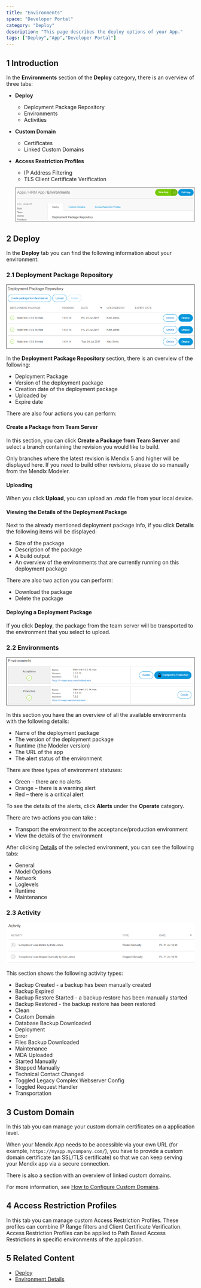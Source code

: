 ```yaml
---
title: "Environments"
space: "Developer Portal"
category: "Deploy"
description: "This page describes the deploy options of your App."
tags: ["Deploy","App","Developer Portal"]
---
```


## 1 Introduction

In the **Environments** section of the **Deploy** category, there is an overview of three tabs:

* **Deploy**
    * Deployment Package Repository
    * Environments 
    * Activities
* **Custom Domain**
    * Certificates
    * Linked Custom Domains
* **Access Restriction Profiles**
    * IP Address Filtering
    * TLS Client Certificate Verification
    
   ![](attachments/environment-tab.png)       

## 2 Deploy

In the **Deploy** tab you can find the following information about your environment:

### 2.1 Deployment Package Repository

   ![](attachments/deployment-package.png)

In the **Deployment Package Repository** section, there is an overview of the following:

*   Deployment Package
*   Version of the deployment package
*   Creation date of the deployment package
*   Uploaded by
*   Expire date

There are also four actions you can perform:

#### Create a Package from Team Server

In this section, you can click **Create a Package from Team Server** and select a branch containing the revision you would like to build.

Only branches where the latest revision is Mendix 5 and higher will be displayed here. If you need to build other revisions, please do so manually from the Mendix Modeler.

#### Uploading

When you click **Upload**, you can upload an *.mda* file from your local device.

#### Viewing the Details of the Deployment Package

Next to the already mentioned deployment package info, if you click **Details** the following items will be displayed:

* Size of the package
* Description of the package
* A build output
* An overview of the environments that are currently running on this deployment package

There are also two action you can perform:

* Download the package
* Delete the package

#### Deploying a Deployment Package

If you click **Deploy**, the package from the team server will be transported to the environment that you select to upload.

### 2.2 Environments

   ![](attachments/deploy-environments.png)

In this section you have the an overview of all the available environments with the following details:

* Name of the deployment package
* The version of the deployment package
* Runtime (the Modeler version)
* The URL of the app
* The alert status of the environment

There are three types of environment statuses:

*   Green – there are no alerts
*   Orange – there is a warning alert
*   Red – there is a critical alert

To see the details of the alerts, click **Alerts** under the **Operate** category.

There are two actions you can take :

* Transport the environment to the acceptance/production environment
* View the details of the environment

After clicking [Details](/developerportal/deploy/environments-details) of the selected environment, you can see the following tabs:

* General
* Model Options
* Network
* Loglevels
* Runtime
* Maintenance

### 2.3 Activity

   ![](attachments/activity.png)

This section shows the following activity types:

* Backup Created - a backup has been manually created
* Backup Expired
* Backup Restore Started - a backup restore has been manually started
* Backup Restored - the backup restore has been restored
* Clean
* Custom Domain
* Database Backup Downloaded
* Deployment
* Error
* Files Backup Downloaded
* Maintenance
* MDA Uploaded
* Started Manually
* Stopped Manually
* Technical Contact Changed
* Toggled Legacy Complex Webserver Config
* Toggled Request Handler
* Transportation

## 3 Custom Domain

In this tab you can manage your custom domain certificates on a application level.

When your Mendix App needs to be accessible via your own URL (for example, `https://myapp.mycompany.com/`), you have to provide a custom domain certificate (an SSL/TLS certificate) so that we can keep serving your Mendix app via a secure connection.

There is also a section with an overview of linked custom domains.

For more information, see [How to Configure Custom Domains](/developerportal/howto/custom-domains).

## 4 Access Restriction Profiles

In this tab you can manage custom Access Restriction Profiles. These profiles can combine IP Range filters and Client Certificate Verification. Access Restriction Profiles can be applied to Path Based Access Restrictions in specific environments of the application.

## 5 Related Content 

*  [Deploy](/developerportal/deploy)
*  [Environment Details](/developerportal/deploy/environments-details)
